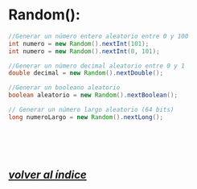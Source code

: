 # Random():

```java
//Generar un número entero aleatorio entre 0 y 100
int numero = new Random().nextInt(101);
int numero = new Random().nextInt(0, 101);

//Generar un número decimal aleatorio entre 0 y 1
double decimal = new Random().nextDouble();

//Generar un booleano aleatorio
boolean aleatorio = new Random().nextBoolean();

// Generar un número largo aleatorio (64 bits)
long numeroLargo = new Random().nextLong();
```
<br><br><br>

## *[volver al índice](../../README.md)*
